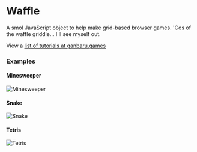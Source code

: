 # Waffle

A smol JavaScript object to help make grid-based browser games. 'Cos of the waffle griddle... I'll see myself out.

View a [list of tutorials at ganbaru.games](https://ganbaru.games/writing-grid-based-games/)

### Examples

#### Minesweeper
![Minesweeper](https://user-images.githubusercontent.com/51476/225171172-fe97a77f-242f-47a3-a866-77194c1e3c26.png)

#### Snake

![Snake](https://user-images.githubusercontent.com/51476/225171209-e445d63a-3c97-47ad-8414-72e43a7a39b7.png)

#### Tetris

![Tetris](https://user-images.githubusercontent.com/51476/225171242-b316529c-aa48-4396-95d4-55f2312c8786.png)
